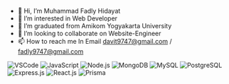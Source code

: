 - 👋 Hi, I’m Muhammad Fadly Hidayat
- 👀 I’m interested in Web Developer
- 🌱 I’m graduated from Amikom Yogyakarta University
- 💞️ I’m looking to collaborate on Website-Engineer
- 📫 How to reach me In Email davit9747@gmail.com / fadly9747@gmail.com

![VSCode](https://img.shields.io/badge/VSCode-007ACC?logo=visual-studio-code&logoColor=white)
![JavaScript](https://img.shields.io/badge/JavaScript-323330?logo=javascript&logoColor=F7DF1E)
![Node.js](https://img.shields.io/badge/Node.js-339933?logo=node.js&logoColor=white)
![MongoDB](https://img.shields.io/badge/MongoDB-47A248?logo=mongodb&logoColor=white)
![MySQL](https://img.shields.io/badge/MySQL-4479A1?logo=mysql&logoColor=white)
![PostgreSQL](https://img.shields.io/badge/postgresql-4169e1?style=for-the-badge&logo=postgresql&logoColor=white)
![Express.js](https://img.shields.io/badge/Express.js-000000?logo=express&logoColor=white)
![React.js](https://img.shields.io/badge/-ReactJs-61DAFB?logo=react&logoColor=white&style=for-the-badge)
![Prisma](https://img.shields.io/badge/Prisma-3982CE?style=for-the-badge&logo=Prisma&logoColor=white)

<!---
FadlyMuhammad10/FadlyMuhammad10 is a ✨ special ✨ repository because its `README.md` (this file) appears on your GitHub profile.
You can click the Preview link to take a look at your changes.
--->
